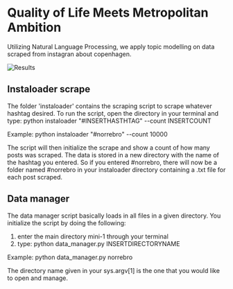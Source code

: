 # Quality of Life Meets Metropolitan Ambition
Utilizing Natural Language Processing, we apply topic modelling on data scraped from instagran about copenhagen.

![Results](https://github.com/NicolaiHerforth/Mini-Project-1-Quality-of-Life-Meets-Metropolitan-Ambitions/blob/master/Results/Screenshot%202020-12-29%20at%2017.03.38.png?raw=true)

## Instaloader scrape

The folder 'instaloader' contains the scraping script to scrape whatever hashtag desired. 
To run the script, open the directory in your terminal and type: python instaloader "#INSERTHASTHTAG" --count INSERTCOUNT

Example: python instaloader "#norrebro" --count 10000

The script will then initialize the scrape and show a count of how many posts was scraped. The data is stored in a new directory with the name of the hashtag you entered. So if you entered #norrebro, there will now be a folder named #norrebro in your instaloader directory containing a .txt file for each post scraped.

## Data manager

The data manager script basically loads in all files in a given directory. You initialize the script by doing the following:
1. enter the main directory mini-1 through your terminal
2. type: python data_manager.py INSERTDIRECTORYNAME 

Example: python data_manager.py norrebro

The directory name given in your sys.argv[1] is the one that you would like to open and manage.
